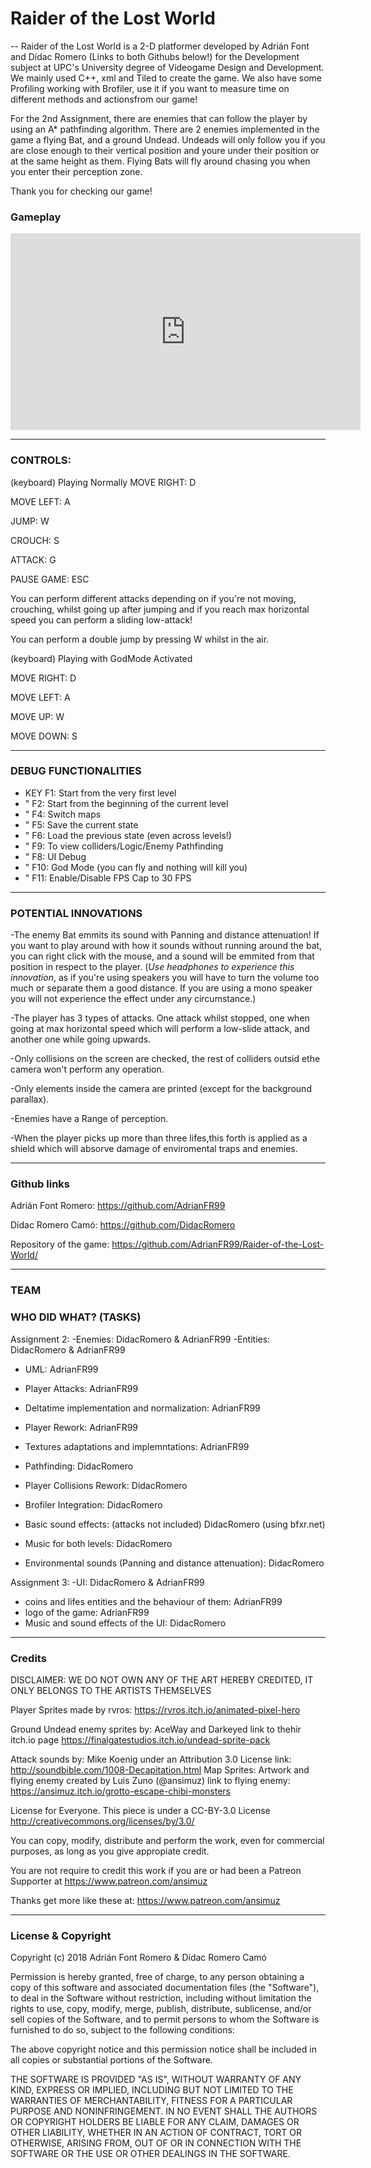 # Raider of the Lost World
--
Raider of the Lost World is a 2-D platformer developed by Adrián Font and Dídac Romero 
(Links to both Githubs below!) for the Development subject at UPC's University degree of 
Videogame Design and Development. 
We mainly used C++, xml and Tiled to create the game.
We also have some Profiling working with Brofiler, use it if you want to measure time on different methods and actionsfrom our game!

For the 2nd Assignment, there are enemies that can follow the player by using an A* pathfinding algorithm.
There are 2 enemies implemented in the game a flying Bat, and a ground Undead.
Undeads will only follow you if you are close enough to their vertical position and youre under their position or at the same 
height as them. 
Flying Bats will fly around chasing you when you enter their perception zone.
 
Thank you for checking our game!

### Gameplay

<iframe width="560" height="315" src="https://www.youtube.com/embed/IfKwG4F5XU8" frameborder="0" allow="accelerometer; autoplay; encrypted-media; gyroscope; picture-in-picture" allowfullscreen></iframe>

---
### CONTROLS:


(keyboard) Playing Normally
  MOVE RIGHT: D
  
  MOVE LEFT: A
  
  JUMP: W
  
  CROUCH: S
  
  ATTACK: G       

  PAUSE GAME: ESC

You can perform different attacks depending on if you're not moving, crouching, whilst going up after jumping 
and if you reach max horizontal speed you can perform a sliding low-attack!

You can perform a double jump by pressing W whilst in the air.

(keyboard) Playing with GodMode Activated

MOVE RIGHT: D

MOVE LEFT: A

MOVE UP: W

MOVE DOWN: S

---
 ### DEBUG FUNCTIONALITIES

* KEY F1: Start from the very first level
*  "  F2: Start from the beginning of the current level
*  "  F4: Switch maps
*  "  F5: Save the current state 
*  "  F6: Load the previous state (even across levels!)
*  "  F9: To view colliders/Logic/Enemy Pathfinding
*  "  F8: UI Debug
*  "  F10: God Mode (you can fly and nothing will kill you)
*  "  F11: Enable/Disable FPS Cap to 30 FPS

---
  ### POTENTIAL INNOVATIONS

-The enemy Bat emmits its sound with Panning and distance attenuation!
	If you want to play around with how it sounds without running around the bat, 
	you can right click with the mouse, and a sound will be emmited from
	that position in respect to the player. (*Use headphones to experience this innovation*,
	as if you're using speakers you will have to turn  the volume too much or separate them a good distance.
	If you are using a mono speaker you will not experience the effect under any circumstance.)
	
-The player has 3 types of attacks. One attack whilst stopped, one when going at max horizontal speed
which will perform a low-slide attack, and another one while going upwards.

-Only collisions on the screen are checked, the rest of colliders outsid ethe camera won't perform any operation.

-Only elements inside the camera are printed (except for the background parallax).

-Enemies have a Range of perception.

-When the player picks up more than three lifes,this forth is applied as a shield which will absorve damage of enviromental traps
and enemies.

---
 ### Github links

Adrián Font Romero: https://github.com/AdrianFR99

Dídac Romero Camó: https://github.com/DidacRomero

Repository of the game: https://github.com/AdrianFR99/Raider-of-the-Lost-World/

---
 ### TEAM
 
 

 ### WHO DID WHAT? (TASKS)

Assignment 2:
	-Enemies: DidacRomero & AdrianFR99
	-Entities: DidacRomero & AdrianFR99
* UML: AdrianFR99
* Player Attacks: AdrianFR99
* Deltatime implementation and normalization: AdrianFR99
* Player Rework: AdrianFR99
* Textures adaptations and implemntations: AdrianFR99


* Pathfinding: DidacRomero
* Player Collisions Rework: DidacRomero
* Brofiler Integration: DidacRomero
* Basic sound effects: (attacks not included) DidacRomero (using bfxr.net)
* Music for both levels: DidacRomero
* Environmental sounds (Panning and distance attenuation): DidacRomero

Assignment 3:
	-UI: DidacRomero & AdrianFR99
* coins and lifes entities and the behaviour of them: AdrianFR99
* logo of the game: AdrianFR99
* Music and sound effects of the UI: DidacRomero

---
 ### Credits

DISCLAIMER: WE DO NOT OWN ANY OF THE ART HEREBY CREDITED, IT ONLY BELONGS TO THE ARTISTS THEMSELVES

Player Sprites made by rvros: https://rvros.itch.io/animated-pixel-hero

Ground Undead enemy sprites by: AceWay and Darkeyed link to thehir itch.io page https://finalgatestudios.itch.io/undead-sprite-pack

Attack sounds by: Mike Koenig under an Attribution 3.0 License link: http://soundbible.com/1008-Decapitation.html
Map Sprites:
Artwork and flying enemy created by Luis Zuno (@ansimuz) link to flying enemy: https://ansimuz.itch.io/grotto-escape-chibi-monsters

License for Everyone. This piece is under a CC-BY-3.0 License http://creativecommons.org/licenses/by/3.0/

You can copy, modify, distribute and perform the work, even for commercial purposes, as long as you give appropiate credit. 

You are not require to credit this work if you are or had been a Patreon Supporter at https://www.patreon.com/ansimuz

Thanks get more like these at: https://www.patreon.com/ansimuz

-------------------------------------------------------------
### License & Copyright

Copyright (c) 2018 Adrián Font Romero & Dídac Romero Camó

Permission is hereby granted, free of charge, to any person obtaining a copy
of this software and associated documentation files (the "Software"), to deal
in the Software without restriction, including without limitation the rights
to use, copy, modify, merge, publish, distribute, sublicense, and/or sell
copies of the Software, and to permit persons to whom the Software is
furnished to do so, subject to the following conditions:

The above copyright notice and this permission notice shall be included in all
copies or substantial portions of the Software.

THE SOFTWARE IS PROVIDED "AS IS", WITHOUT WARRANTY OF ANY KIND, EXPRESS OR
IMPLIED, INCLUDING BUT NOT LIMITED TO THE WARRANTIES OF MERCHANTABILITY,
FITNESS FOR A PARTICULAR PURPOSE AND NONINFRINGEMENT. IN NO EVENT SHALL THE
AUTHORS OR COPYRIGHT HOLDERS BE LIABLE FOR ANY CLAIM, DAMAGES OR OTHER
LIABILITY, WHETHER IN AN ACTION OF CONTRACT, TORT OR OTHERWISE, ARISING FROM,
OUT OF OR IN CONNECTION WITH THE SOFTWARE OR THE USE OR OTHER DEALINGS IN THE
SOFTWARE.
